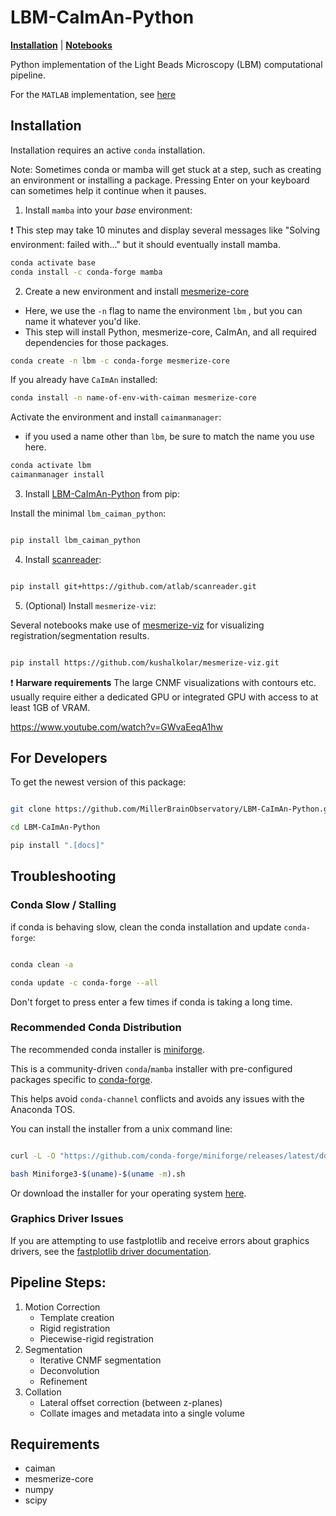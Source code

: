 # LBM-CaImAn-Python

[**Installation**](https://github.com/MillerBrainObservatory/LBM-CaImAn-Python#installation) | [**Notebooks**](https://github.com/MillerBrainObservatory/LBM-CaImAn-Python/tree/master/demos/notebooks)
 
Python implementation of the Light Beads Microscopy (LBM) computational pipeline.

For the `MATLAB` implementation, see [here](https://github.com/MillerBrainObservatory/LBM-CaImAn-MATLAB/)

## Installation

Installation requires an active `conda` installation.

Note: Sometimes conda or mamba will get stuck at a step, such as creating an environment or installing a package. Pressing Enter on your keyboard can sometimes help it continue when it pauses.

1. Install `mamba` into your *base* environment:

:exclamation: This step may take 10 minutes and display several messages like "Solving environment: failed with..." but it should eventually install mamba.

``` bash
conda activate base 
conda install -c conda-forge mamba
```

2. Create a new environment and install [mesmerize-core](https://github.com/nel-lab/mesmerize-core/tree/master)

- Here, we use the `-n` flag to name the environment `lbm` , but you can name it whatever you'd like.
- This step will install Python, mesmerize-core, CaImAn, and all required dependencies for those packages.

``` bash
conda create -n lbm -c conda-forge mesmerize-core
```

If you already have `CaImAn` installed:

``` bash
conda install -n name-of-env-with-caiman mesmerize-core
```

Activate the environment and install `caimanmanager`:
- if you used a name other than `lbm`, be sure to match the name you use here.

``` bash
conda activate lbm
caimanmanager install
```

3. Install [LBM-CaImAn-Python](https://pypi.org/project/lbm-caiman-python/) from pip:

Install the minimal `lbm_caiman_python`:

``` bash

pip install lbm_caiman_python

```

4. Install [scanreader](https://github.com/atlab/scanreader):

``` bash

pip install git+https://github.com/atlab/scanreader.git

```

5. (Optional) Install `mesmerize-viz`:

Several notebooks make use of [mesmerize-viz](https://github.com/kushalkolar/mesmerize-viz) for visualizing registration/segmentation results.

``` bash

pip install https://github.com/kushalkolar/mesmerize-viz.git

```

:exclamation: **Harware requirements** The large CNMF visualizations with contours etc. usually require either a dedicated GPU or integrated GPU with access to at least 1GB of VRAM.

https://www.youtube.com/watch?v=GWvaEeqA1hw

## For Developers

To get the newest version of this package:

``` bash

git clone https://github.com/MillerBrainObservatory/LBM-CaImAn-Python.git

cd LBM-CaImAn-Python

pip install ".[docs]"

```

## Troubleshooting

### Conda Slow / Stalling

if conda is behaving slow, clean the conda installation and update `conda-forge`:

``` bash

conda clean -a

conda update -c conda-forge --all

```

Don't forget to press enter a few times if conda is taking a long time.

### Recommended Conda Distribution

The recommended conda installer is [miniforge](https://github.com/conda-forge/miniforge).

This is a community-driven `conda`/`mamba` installer with pre-configured packages specific to [conda-forge](https://conda-forge.org/).

This helps avoid `conda-channel` conflicts and avoids any issues with the Anaconda TOS.

You can install the installer from a unix command line:

``` bash

curl -L -O "https://github.com/conda-forge/miniforge/releases/latest/download/Miniforge3-$(uname)-$(uname -m).sh"

bash Miniforge3-$(uname)-$(uname -m).sh

```

Or download the installer for your operating system [here](https://github.com/conda-forge/miniforge/releases).

### Graphics Driver Issues

If you are attempting to use fastplotlib and receive errors about graphics drivers, see the [fastplotlib driver documentation](https://github.com/fastplotlib/fastplotlib?tab=readme-ov-file#gpu-drivers-and-requirements).

## Pipeline Steps:

1. Motion Correction
    - Template creation
    - Rigid registration
    - Piecewise-rigid registration
2. Segmentation
    - Iterative CNMF segmentation
    - Deconvolution
    - Refinement
3. Collation
    - Lateral offset correction (between z-planes)
    - Collate images and metadata into a single volume

## Requirements

- caiman
- mesmerize-core
- numpy
- scipy

